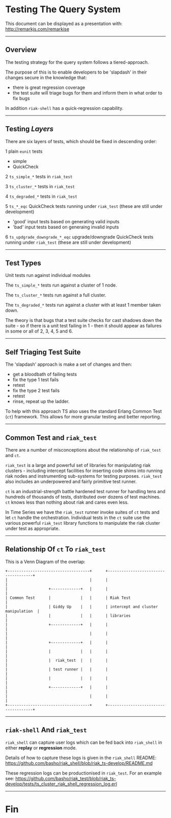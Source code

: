 # Testing The Query System

This document can be displayed as a presentation with:
http://remarkjs.com/remarkise

---

## Overview

The testing strategy for the query system follows a tiered-approach.

The purpose of this is to enable developers to be 'slapdash' in their changes secure in the knowledge that:
* there is great regression coverage
* the test suite will triage bugs for them and inform them in what order to fix bugs

In addition `riak-shell` has a quick-regression capability.

---

## Testing _Layers_

There are six layers of tests, which should be fixed in descending order:

1 plain `eunit` tests
* simple
* QuickCheck

2 `ts_simple_*` tests in `riak_test`

3 `ts_cluster_*` tests in `riak_test`

4 `ts_degraded_*` tests in `riak_test`

5 `ts_*_eqc` QuickCheck tests running under `riak_test` (these are still under development)
* 'good' input tests based on generating valid inputs
* 'bad' input tests based on generaing invalid inputs

6 `ts_updgrade_downgrade_*_eqc` upgrade/downgrade QuickCheck tests running under `riak_test` (these are still under development)

---

## Test Types

Unit tests run against individual modules

The `ts_simple_*` tests run against a cluster of 1 node.

The `ts_cluster_*` tests run against a full cluster.

The `ts_degraded_*` tests run against a cluster with at least 1 member taken down.

The theory is that bugs that a test suite checks for cast shadows down the suite - so if there is a unit test failing in 1 - then it should appear as failures in some or all of 2, 3, 4, 5 and 6.

---

## Self Triaging Test Suite

The 'slapdash' approach is make a set of changes and then:

* get a bloodbath of failing tests
* fix the type 1 test fails
* retest
* fix the type 2 test fails
* retest
* rinse, repeat up the ladder.

To help with this approach TS also uses the standard Erlang Common Test (`ct`) framework. This allows for more granular testing and better reporting.

---

## Common Test and `riak_test`

There are a number of misconceptions about the relationship of `riak_test` and `ct`.

`riak_test` is a large and powerful set of libraries for manipulating riak clusters - including intercept facilities for inserting code shims into running riak nodes and instrumenting sub-systems for testing purposes. `riak_test` also includes an underpowered and fairly primitive test runner.

`ct` is an industrial-strength battle hardened test runner for handling tens and hundreds of thousands of tests, distributed over dozens of test machines. `ct` knows less than nothing about riak and cares even less.

In Time Series we have the `riak_test` runner invoke suites of `ct` tests and let `ct` handle the orchestration. Individual tests in the `ct` suite use the various powerful `riak_test` library functions to manipulate the riak cluster under test as appropriate.

---

## Relationship Of `ct` To `riak_test`

This is a Venn Diagram of the overlap:

```
+------------------------------------+      +-------------------------------------+
|                                    |      |                                     |
|                  +-------------+   |      |                                     |
| Common Test      |             |   |      | Riak Test                           |
|                  | Giddy Up    |   |      | intercept and cluster manipulation  |
|                  |             |   |      | libraries                           |
|                  +-------------+   |      |                                     |
|                                    |      |                                     |
|                  +-------------+   |      |                                     |
|                  |             |   |      |                                     |
|                  |  riak_test  |   |      |                                     |
|                  | test runner |   |      |                                     |
|                  |             |   |      |                                     |
|                  +-------------+   |      |                                     |
|                                    |      |                                     |
+------------------------------------+      +-------------------------------------+
```

---

## `riak-shell` And `riak_test`

`riak_shell` can capture user logs which can be fed back into `riak_shell` in either **replay** or **regression** mode.

Details of how to capture these logs is given in the `riak_shell` README:
https://github.com/basho/riak_shell/blob/riak_ts-develop/README.md

These regression logs can be productionised in `riak_test`. For an example see:
https://github.com/basho/riak_test/blob/riak_ts-develop/tests/ts_cluster_riak_shell_regression_log.erl

---

# Fin